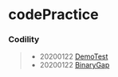 # codePractice
 ###  **Codility**  
>* 20200122 [DemoTest](https://app.codility.com/programmers/lessons/1-iterations/binary_gap/, "codility DeomoTest link") 
>* 20200122 [BinaryGap](https://app.codility.com/demo/take-sample-test/, "codility BianaryGap link") 
